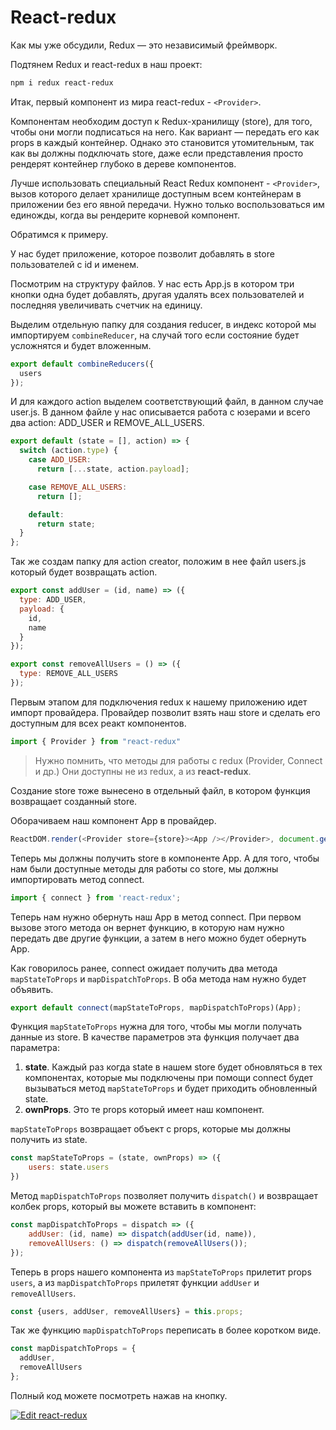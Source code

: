 # React-redux

Как мы уже обсудили, Redux — это независимый фреймворк.

Подтянем Redux и react-redux в наш проект:

```bash
npm i redux react-redux
```

Итак, первый компонент из мира react-redux - `<Provider>`.

Компонентам необходим доступ к Redux-хранилищу (store), для того, чтобы они могли подписаться на него. Как вариант — передать его как props в каждый контейнер. Однако это становится утомительным, так как вы должны подключать store, даже если представления просто рендерят контейнер глубоко в дереве компонентов.

Лучше использовать специальный React Redux компонент - `<Provider>`, вызов которого делает хранилище доступным всем контейнерам в приложении без его явной передачи. Нужно только воспользоваться им единожды, когда вы рендерите корневой компонент.

Обратимся к примеру.

У нас будет приложение, которое позволит добавлять в store пользователей с id и именем.

Посмотрим на структуру файлов. У нас есть App.js в котором три кнопки одна будет добавлять, другая удалять всех пользователей и последняя увеличивать счетчик на единицу.

Выделим отдельную папку для создания reducer, в индекс которой мы импортируем `combineReducer`, на случай того если состояние будет усложнятся и будет вложенным.

```javascript
export default combineReducers({
  users
});
```

И для каждого action выделем соответствующий файл, в данном случае user.js. В данном файле у нас описывается работа с юзерами и всего два action: ADD_USER и REMOVE_ALL_USERS.

```javascript
export default (state = [], action) => {
  switch (action.type) {
    case ADD_USER:
      return [...state, action.payload];

    case REMOVE_ALL_USERS:
      return [];

    default:
      return state;
  }
};
```

Так же создам папку для action creator, положим в нее файл users.js который будет возвращать action.

```javascript
export const addUser = (id, name) => ({
  type: ADD_USER,
  payload: {
    id,
    name
  }
});

export const removeAllUsers = () => ({
  type: REMOVE_ALL_USERS
});
```

Первым этапом для подключения redux к нашему приложению идет импорт провайдера. Провайдер позволит взять наш store и сделать его доступным для всех реакт компонентов.

```javascript
import { Provider } from "react-redux"
```

> Нужно помнить, что методы для работы с redux (Provider, Connect и др.) Они доступны не из redux, а из **react-redux**.

Создание store тоже вынесено в отдельный файл, в котором функция возвращает созданный store.

Оборачиваем наш компонент App в провайдер.

```javascript
ReactDOM.render(<Provider store={store}><App /></Provider>, document.getElementById("root"));
```

Теперь мы должны получить store в компоненте App. А для того, чтобы нам были доступные методы для работы со store, мы должны импортировать метод connect.

```javascript
import { connect } from 'react-redux';
```

Теперь нам нужно обернуть наш App в метод connect. При первом вызове этого метода он вернет функцию, в которую нам нужно передать две другие функции, а затем в него можно будет обернуть App.

Как говорилось ранее, connect ожидает получить два метода `mapStateToProps` и `mapDispatchToProps`. B оба метода нам нужно будет объявить.

```javascript
export default connect(mapStateToProps, mapDispatchToProps)(App);
```

Функция `mapStateToProps` нужна для того, чтобы мы могли получать данные из store. В качестве параметров эта функция получает два параметра:

1. **state**. Каждый раз когда state в нашем store будет обновляться в тех компонентах, которые мы подключены при помощи connect будет вызываться метод `mapStateToProps` и будет приходить обновленный state.
2. **ownProps**. Это те props который имеет наш компонент.

`mapStateToProps` возвращает объект с props, которые мы должны получить из state.

```javascript
const mapStateToProps = (state, ownProps) => ({
    users: state.users
})
```

Метод `mapDispatchToProps` позволяет получить `dispatch()` и возвращает колбек props, который вы можете вставить в компонент:

```javascript
const mapDispatchToProps = dispatch => ({
    addUser: (id, name) => dispatch(addUser(id, name)),
    removeAllUsers: () => dispatch(removeAllUsers());
});
```

Теперь в props нашего компонента из `mapStateToProps` прилетит props `users`, а из `mapDispatchToProps` прилетят функции `addUser` и `removeAllUsers`.

```javascript
const {users, addUser, removeAllUsers} = this.props;
```

Так же функцию `mapDispatchToProps` переписать в более коротком виде.

```javascript
const mapDispatchToProps = {
  addUser,
  removeAllUsers
};
```

Полный код можете посмотреть нажав на кнопку.

[![Edit react-redux](https://codesandbox.io/static/img/play-codesandbox.svg)](https://codesandbox.io/s/w6545kwm4k)